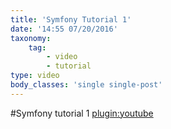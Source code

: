 ```yaml
---
title: 'Symfony Tutorial 1'
date: '14:55 07/20/2016'
taxonomy:
    tag:
        - video
        - tutorial
type: video
body_classes: 'single single-post'
---
```

#Symfony tutorial 1
[plugin:youtube](https://www.youtube.com/watch?v=I2XZJv29rLY)